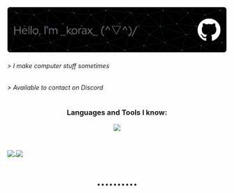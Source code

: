 ![Header](./koraxial-github-header-image.png)
<h6> > I make computer stuff sometimes</h6>
<h6> > Available to contact on Discord</h6>
<h1 align="center"> </h1>

<h3 align="center">Languages and Tools I know:</h3>
<p align="center">
  <a href="https://skillicons.dev">
    <img src="https://skillicons.dev/icons?i=git,github,python,mysql,vscode,blender,linux,bash,html,ps,pr" />
  </a>
</p>
<h1 align="center"> </h1>

<a href="https://github.com/anuraghazra/github-readme-stats">
  <img height=200 align="center" src="https://github-readme-stats.vercel.app/api?username=koraxial&theme=nord&show_icons=true&bg_color=00000000&hide_border=false&count_private=true&card_width=50&rank_icon=github"/>
<a href="https://github.com/anuraghazra/convoychat">
  <img height=200 align="center" src="https://github-readme-stats.vercel.app/api/top-langs?username=koraxial&theme=nord&bg_color=00000000&hide_border=false&layout=compact&langs_count=8&card_width=50" />
</a>
</a>
<h1 align="center">..........</h1>

